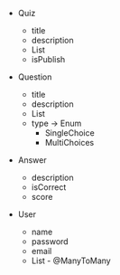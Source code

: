 * Quiz
    * title
    * description
    * List<Question>
    * isPublish
* Question
    * title
    * description
    * List<Answers>
    * type -> Enum
        * SingleChoice
        * MultiChoices
* Answer
    * description
    * isCorrect
    * score

* User
    * name
    * password
    * email
    * List<Answer> - @ManyToMany
 
